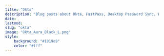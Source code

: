 ```yaml
---
title: "Okta"
description: "Blog posts about Okta, FastPass, Desktop Password Sync, Workflows, and other related items."
date:
lastmod:
slug: "okta"
image: "Okta_Aura_Black_L.png"
style:
    background: "#1019e9"
    color: "#fff"
---
```

